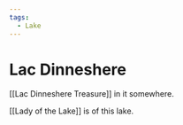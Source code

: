 ```yaml
---
tags:
  - Lake
---
```

# Lac Dinneshere 

[[Lac Dinneshere Treasure]] in it somewhere.

[[Lady of the Lake]] is of this lake.